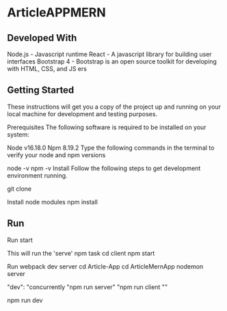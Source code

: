 # ArticleAPPMERN
## Developed With
Node.js - Javascript runtime
React - A javascript library for building user interfaces
Bootstrap 4 - Bootstrap is an open source toolkit for developing with HTML, CSS, and JS
ers
## Getting Started
These instructions will get you a copy of the project up and running on your local machine for development and testing purposes.

Prerequisites
The following software is required to be installed on your system:

Node v16.18.0
Npm 8.19.2
Type the following commands in the terminal to verify your node and npm versions

node -v
npm -v
Install
Follow the following steps to get development environment running.

git clone 

Install node modules
npm install

## Run
Run start

This will run the 'serve' npm task
cd client
npm start

Run webpack dev server
cd Article-App
cd ArticleMernApp
nodemon server

"dev": "concurrently \"npm run server\" \"npm run client \""

npm run dev

